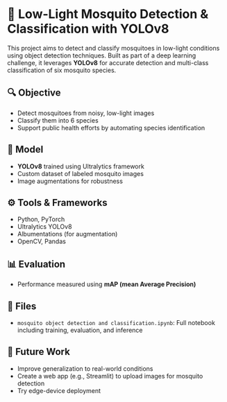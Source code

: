 # 🦟 Low-Light Mosquito Detection & Classification with YOLOv8

This project aims to detect and classify mosquitoes in low-light conditions using object detection techniques. Built as part of a deep learning challenge, it leverages **YOLOv8** for accurate detection and multi-class classification of six mosquito species.

## 🔍 Objective
- Detect mosquitoes from noisy, low-light images
- Classify them into 6 species
- Support public health efforts by automating species identification

## 🧠 Model
- **YOLOv8** trained using Ultralytics framework
- Custom dataset of labeled mosquito images
- Image augmentations for robustness

## ⚙️ Tools & Frameworks
- Python, PyTorch
- Ultralytics YOLOv8
- Albumentations (for augmentation)
- OpenCV, Pandas

## 📊 Evaluation
- Performance measured using **mAP (mean Average Precision)**

## 📁 Files
- `mosquito object detection and classification.ipynb`: Full notebook including training, evaluation, and inference

## 🚀 Future Work
- Improve generalization to real-world conditions
- Create a web app (e.g., Streamlit) to upload images for mosquito detection
- Try edge-device deployment
